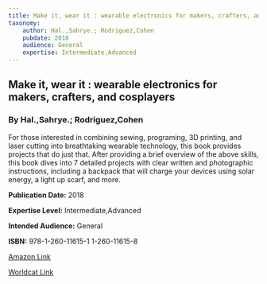 ```yaml
---
title: Make it, wear it : wearable electronics for makers, crafters, and cosplayers
taxonomy:
	author: Hal.,Sahrye.; Rodriguez,Cohen
	pubdate: 2018
	audience: General
	expertise: Intermediate,Advanced
---
```

## Make it, wear it : wearable electronics for makers, crafters, and cosplayers
### By Hal.,Sahrye.; Rodriguez,Cohen
For those interested in combining sewing, programing, 3D printing, and laser cutting into breathtaking wearable technology, this book provides projects that do just that.  After providing a brief overview of the above skills, this book dives into 7 detailed projects with clear written and photographic instructions, including a backpack that will charge your devices using solar energy, a light up scarf, and more.

**Publication Date:** 2018

**Expertise Level:** Intermediate,Advanced

**Intended Audience:** General

**ISBN:** 978-1-260-11615-1 1-260-11615-8

[Amazon Link](https://www.amazon.com/Make-Wear-Wearable-Electronics-Cosplayers/dp/1260116158/ref=sr_1_1?keywords=Make+it%2C+wear+it+%3A+wearable+electronics+for+makers%2C+crafters%2C+and+cosplayers&qid=1572884762&sr=8-1)

[Worldcat Link](https://www.worldcat.org/title/make-it-wear-it-wearable-electronics-for-makers-crafters-and-cosplayers/oclc/1101209079&referer=brief_results)